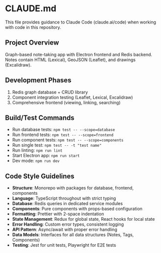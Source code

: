 # CLAUDE.md

This file provides guidance to Claude Code (claude.ai/code) when working with code in this repository.

## Project Overview
Graph-based note-taking app with Electron frontend and Redis backend. Notes contain HTML (Lexical), GeoJSON (Leaflet), and drawings (Excalidraw).

## Development Phases
1. Redis graph database + CRUD library
2. Component integration testing (Leaflet, Lexical, Excalidraw)
3. Comprehensive frontend (viewing, linking, searching)

## Build/Test Commands
- Run database tests: `npm test -- --scope=database`
- Run frontend tests: `npm test -- --scope=frontend`
- Run component tests: `npm test -- --scope=components`
- Run single test: `npm test -- -t "test name"`
- Run linting: `npm run lint`
- Start Electron app: `npm run start`
- Dev mode: `npm run dev`

## Code Style Guidelines
- **Structure**: Monorepo with packages for database, frontend, components
- **Language**: TypeScript throughout with strict typing
- **Database**: Redis queries in dedicated service modules
- **Components**: Pure components with props-based configuration
- **Formatting**: Prettier with 2-space indentation
- **State Management**: Redux for global state, React hooks for local state
- **Error Handling**: Custom error types, consistent logging
- **API Pattern**: Async/await with proper error handling
- **Data Models**: Interfaces for all data structures (Notes, Tags, Components)
- **Testing**: Jest for unit tests, Playwright for E2E tests